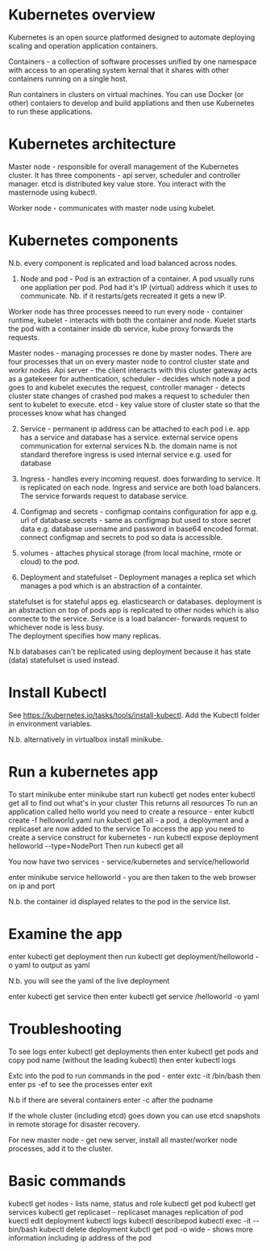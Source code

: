 Kubernetes overview
=========================
Kubernetes is an open source platformed designed to automate deploying scaling and operation application containers.

Containers - a collection of software processes unified by one namespace with access to an operating system kernal
that it shares with other containers running on a single host.

Run containers in clusters on virtual machines. You can use Docker (or other) contaiers to develop and build
appliations and then use Kubernetes to run these applications.

Kubernetes architecture
===============================
Master node - responsible for overall management of the Kubernetes cluster. It has three components - api server, 
scheduler and controller manager. etcd is distributed key value store. You interact with the masternode using
kubectl.

Worker node - communicates with master node using kubelet.

Kubernetes components
====================
N.b. every component is replicated and load balanced across nodes.

1. Node and pod - Pod is an extraction of a container. A pod usually runs one appliation per pod.  Pod had it's IP (virtual)
address which it uses to communicate. Nb. if it restarts/gets recreated it gets a new IP.  

Worker node has three processes neeed to run every node - container runtime, kubelet - interacts with both the container and node.
Kuelet starts the pod with a container inside db service, kube proxy forwards the requests.

Master nodes - managing processes re done by master nodes.  There are four processes that un on every master node to control cluster state 
and workr nodes. Api server - the client interacts with this cluster gateway acts as a gatekeeer for authentication, scheduler - decides
which node a pod goes to and kubelet executes the request, controller manager - detects cluster state changes of crashed pod makes a request
to scheduler then sent to kubelet to execute. etcd - key value store of cluster state so that the processes know what has changed

2. Service - permanent ip address can be attached to each pod i.e. app has a service and database has a service. 
external service opens communication for external services N.b. the domain name is not standard therefore ingress is used
internal service e.g. used for database

3. Ingress - handles every incoming request. does forwarding to service. It is replicated on each node. Ingress and service are both
load balancers. The service forwards request to database service. 

4. Configmap and secrets - configmap contains configuration for app e.g. url of database.secrets - same as configmap but used to store secret data e.g. 
database username and password in base64 encoded format.  connect configmap and secrets to pod so data is accessible.

5. volumes - attaches physical storage (from local machine, rmote or cloud) to the pod.

6. Deployment and statefulset - Deployment manages a replica set which manages a pod which is an abstraction of a containter. 

statefulset is for stateful apps eg. elasticsearch or databases. deployment is an abstraction on top of pods
app is replicated to other nodes which is also connecte to the service. Service is a load balancer- forwards request to whichever node is less busy.  
The deployment specifies how many replicas. 

N.b databases can't be replicated using deployment because it has state (data) statefulset is used instead.

Install Kubectl
===================
See https://kubernetes.io/tasks/tools/install-kubectl. Add the Kubectl folder in environment variables.

N.b. alternatively in virtualbox install minikube.

Run a kubernetes app
====================
To start minikube enter minikube start
run kubectl get nodes
enter kubectl get all to find out what's in your cluster This returns all resources
To run an application called hello world you need to create a resource - enter kubctl create -f helloworld.yaml
run kubectl get all - a pod, a deployment and a replicaset are now added to the service
To access the app you need to create a service construct for kubernetes - run kubectl expose deployment helloworld --type=NodePort
Then run kubectl get all

You now have two services - service/kubernetes and service/helloworld

enter minikube service helloworld - you are then taken to the web browser on ip and port

N.b. the container id displayed relates to the pod in the service list.

Examine the app
==============
enter kubectl get deployment then run kubectl get deployment/helloworld -o yaml to output as yaml

N.b. you will see the yaml of the live deployment

enter kubectl get service then enter kubectl get service /helloworld -o yaml

Troubleshooting
====================
To see logs enter kubectl get deployments then enter kubectl get pods and copy pod name (without the leading kubectl)
then enter kubectl logs <podname>

Extc into the pod to run commands in the pod - enter extc -it <podname> /bin/bash
then enter ps -ef to see the processes
enter exit

N.b if there are several containers enter -c <name>after the podname
  
If the whole cluster (including etcd) goes down you can use etcd snapshots in remote storage for disaster recovery.  
  
For new master node - get new server, install all master/worker node processes, add it to the cluster.

Basic commands
================
kubectl get nodes - lists name, status and role
kubectl get pod
kubectl get services
kubectl get replicaset - replicaset manages replication of pod
kuectl edit deployment <name>
kubectl logs <podname>
kubectl describepod
kubectl exec -it <podname> --bin/bash
kubectl delete deployment <name>
kubctl get pod -o wide - shows more information including ip address of the pod
